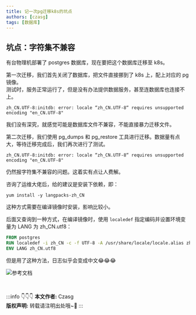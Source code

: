 ```yaml
---
title: 记一次pg迁移k8s的坑点
authors: [czasg]
tags: [数据库]
---
```


<!--truncate-->

## 坑点：字符集不兼容
有台物理机部署了 postgres 数据库，现在要把这个数据库迁移至 k8s。

第一次迁移，我们首先关闭了数据库，把文件直接挪到了 k8s 上，配上对应的 pg 镜像。    
测试时，服务正常运行了，但是没有办法提供数据服务，甚至连数据库也连接不上。
```text title="连接报错"
zh_CN.UTF-8:initdb: error: locale “zh_CN.UTF-8“ requires unsupported encoding "en_CN.UTF-8"
```
我们没有深究，就感觉可能是数据库文件不兼容，不能直接暴力迁移文件。

第二次迁移，我们使用 pg_dumps 和 pg_restore 工具进行迁移。数据量有点大，等待迁移完成后，我们再次进行了测试。
```text title="连接报错"
zh_CN.UTF-8:initdb: error: locale “zh_CN.UTF-8“ requires unsupported encoding "en_CN.UTF-8"
```
仍然报字符集不兼容的问题。这着实有点让人费解。

咨询了运维大佬后，给的建议是安装下依赖，即：
```shell script
yum install -y langpacks-zh_CN
```
这种方式需要在编译镜像时安装，影响比较小。

后面又查询到一种方式，在编译镜像时，使用 `localedef` 指定编码并设置环境变量为 LANG 为 zh_CN.utf8：
```dockerfile
FROM postgres
RUN localedef -i zh_CN -c -f UTF-8 -A /usr/share/locale/locale.alias zh_CN.UTF-8
ENV LANG zh_CN.utf8
```
但是用了这种方法，日志似乎会变成中文😂😂😂

![参考文档](https://serverfault.com/questions/1074738/docker-postgresql-change-database-encoding-to-utf-8/1074756)

<br/>

:::info 👇👇👇
**本文作者:** Czasg    
**版权声明:** 转载请注明出处哦~👮‍
:::
